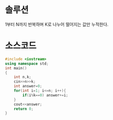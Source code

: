 # 솔루션

1부터 N까지 반복하며 K로 나누어 떨어지는 값만 누적한다.



# 소스코드

```cpp
#include <iostream>
using namespace std;
int main()
{
    int n,k;
    cin>>n>>k;
    int answer=0;
    for(int i=1; i<=n; i++){
        if(i%k==0) answer+=i;
    }
    cout<<answer;
    return 0;
}
```

